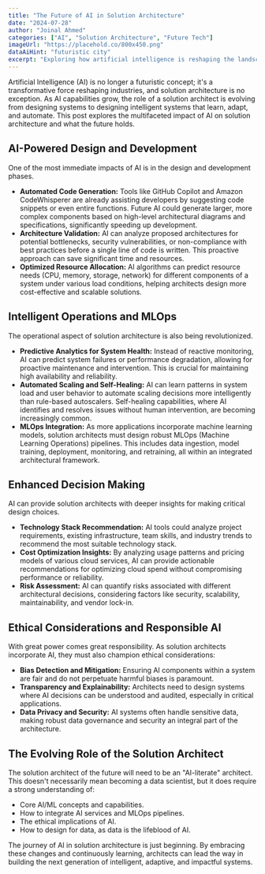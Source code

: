 ```yaml
---
title: "The Future of AI in Solution Architecture"
date: "2024-07-28"
author: "Joinal Ahmed"
categories: ["AI", "Solution Architecture", "Future Tech"]
imageUrl: "https://placehold.co/800x450.png"
dataAiHint: "futuristic city"
excerpt: "Exploring how artificial intelligence is reshaping the landscape of solution architecture, from design to deployment and beyond."
---
```


Artificial Intelligence (AI) is no longer a futuristic concept; it's a transformative force reshaping industries, and solution architecture is no exception. As AI capabilities grow, the role of a solution architect is evolving from designing systems to designing intelligent systems that learn, adapt, and automate. This post explores the multifaceted impact of AI on solution architecture and what the future holds.

## AI-Powered Design and Development

One of the most immediate impacts of AI is in the design and development phases.
*   **Automated Code Generation:** Tools like GitHub Copilot and Amazon CodeWhisperer are already assisting developers by suggesting code snippets or even entire functions. Future AI could generate larger, more complex components based on high-level architectural diagrams and specifications, significantly speeding up development.
*   **Architecture Validation:** AI can analyze proposed architectures for potential bottlenecks, security vulnerabilities, or non-compliance with best practices before a single line of code is written. This proactive approach can save significant time and resources.
*   **Optimized Resource Allocation:** AI algorithms can predict resource needs (CPU, memory, storage, network) for different components of a system under various load conditions, helping architects design more cost-effective and scalable solutions.

## Intelligent Operations and MLOps

The operational aspect of solution architecture is also being revolutionized.
*   **Predictive Analytics for System Health:** Instead of reactive monitoring, AI can predict system failures or performance degradation, allowing for proactive maintenance and intervention. This is crucial for maintaining high availability and reliability.
*   **Automated Scaling and Self-Healing:** AI can learn patterns in system load and user behavior to automate scaling decisions more intelligently than rule-based autoscalers. Self-healing capabilities, where AI identifies and resolves issues without human intervention, are becoming increasingly common.
*   **MLOps Integration:** As more applications incorporate machine learning models, solution architects must design robust MLOps (Machine Learning Operations) pipelines. This includes data ingestion, model training, deployment, monitoring, and retraining, all within an integrated architectural framework.

## Enhanced Decision Making

AI can provide solution architects with deeper insights for making critical design choices.
*   **Technology Stack Recommendation:** AI tools could analyze project requirements, existing infrastructure, team skills, and industry trends to recommend the most suitable technology stack.
*   **Cost Optimization Insights:** By analyzing usage patterns and pricing models of various cloud services, AI can provide actionable recommendations for optimizing cloud spend without compromising performance or reliability.
*   **Risk Assessment:** AI can quantify risks associated with different architectural decisions, considering factors like security, scalability, maintainability, and vendor lock-in.

## Ethical Considerations and Responsible AI

With great power comes great responsibility. As solution architects incorporate AI, they must also champion ethical considerations:
*   **Bias Detection and Mitigation:** Ensuring AI components within a system are fair and do not perpetuate harmful biases is paramount.
*   **Transparency and Explainability:** Architects need to design systems where AI decisions can be understood and audited, especially in critical applications.
*   **Data Privacy and Security:** AI systems often handle sensitive data, making robust data governance and security an integral part of the architecture.

## The Evolving Role of the Solution Architect

The solution architect of the future will need to be an "AI-literate" architect. This doesn't necessarily mean becoming a data scientist, but it does require a strong understanding of:
*   Core AI/ML concepts and capabilities.
*   How to integrate AI services and MLOps pipelines.
*   The ethical implications of AI.
*   How to design for data, as data is the lifeblood of AI.

The journey of AI in solution architecture is just beginning. By embracing these changes and continuously learning, architects can lead the way in building the next generation of intelligent, adaptive, and impactful systems.

